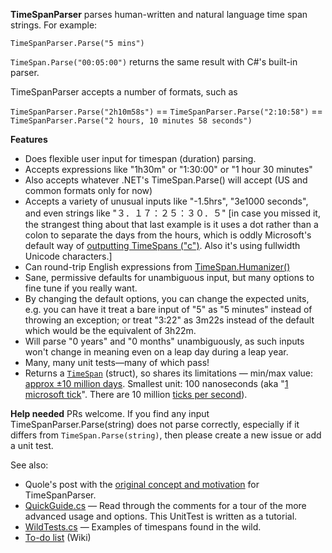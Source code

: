 **TimeSpanParser** parses human-written and natural language time span strings. For example:

`TimeSpanParser.Parse("5 mins")`

`TimeSpan.Parse("00:05:00")` returns the same result with C#'s built-in parser.

TimeSpanParser accepts a number of formats, such as

`TimeSpanParser.Parse("2h10m58s")` == `TimeSpanParser.Parse("2:10:58")` == `TimeSpanParser.Parse("2 hours, 10 minutes 58 seconds")`

**Features**
* Does flexible user input for timespan (duration) parsing.
* Accepts expressions like "1h30m" or "1:30:00" or "1 hour 30 minutes"
* Also accepts whatever .NET's TimeSpan.Parse() will accept (US and common formats only for now)
* Accepts a variety of unusual inputs like "-1.5hrs", "3e1000 seconds", and even strings like "３．１７：２５：３０．５" [in case you missed it, the strangest thing about that last example is it uses a dot rather than a colon to separate the days from the hours, which is oddly Microsoft's default way of [outputting TimeSpans ("c")](https://docs.microsoft.com/en-us/dotnet/standard/base-types/standard-timespan-format-strings). Also it's using fullwidth Unicode characters.]
* Can round-trip English expressions from [TimeSpan.Humanizer()](https://github.com/Humanizr/Humanizer)
* Sane, permissive defaults for unambiguous input, but many options to fine tune if you really want.
* By changing the default options, you can change the expected units, e.g. you can have it treat a bare input of "5" as "5 minutes" instead of throwing an exception; or treat "3:22" as 3m22s instead of the default which would be the equivalent of 3h22m.
* Will parse "0 years" and "0 months" unambiguously, as such inputs won't change in meaning even on a leap day during a leap year.
* Many, many unit tests—many of which pass!
* Returns a [`TimeSpan`](https://docs.microsoft.com/en-us/dotnet/api/system.timespan?view=netcore-2.1) (struct), so shares its limitations — min/max value: [approx ±10 million days](https://docs.microsoft.com/en-us/dotnet/api/system.timespan.maxvalue?view=netcore-2.1). Smallest unit: 100 nanoseconds (aka "[1 microsoft tick](https://docs.microsoft.com/en-us/dotnet/api/system.timespan.ticks?view=netcore-2.1)". There are 10 million [ticks per second](https://docs.microsoft.com/en-us/dotnet/api/system.timespan.tickspersecond?view=netcore-2.1)).

**Help needed**
PRs welcome. If you find any input TimeSpanParser.Parse(string) does not parse correctly, especially if it differs from `TimeSpan.Parse(string)`, then please create a new issue or add a unit test.

See also:
* Quole's post with the [original concept and motivation](https://github.com/Humanizr/Humanizer/issues/691) for TimeSpanParser.
* [QuickGuide.cs](https://github.com/quole/TimeSpanParser/blob/master/TimeParser.Tests/QuickGuide.cs) — Read through the comments for a tour of the more advanced usage and options. This UnitTest is written as a tutorial.
* [WildTests.cs](https://github.com/quole/TimeSpanParser/blob/master/TimeParser.Tests/WildTests.cs) — Examples of timespans found in the wild.
* [To-do list](https://github.com/quole/TimeSpanParser/wiki/Todo) (Wiki)

